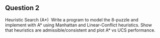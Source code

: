 ## Question 2

Heuristic Search (A*) 
Write a program to model the 8-puzzle and implement with A* using Manhattan and Linear-Conflict heuristics. Show that heuristics are admissible/consistent and plot A* vs UCS performance.